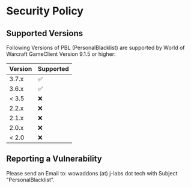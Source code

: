 # Security Policy

## Supported Versions

Following Versions of PBL (PersonalBlacklist) are supported by World of Warcraft GameClient Version 9.1.5 or higher:

| Version | Supported          |
| ------- | ------------------ |
| 3.7.x   | :white_check_mark: |
| 3.6.x   | :white_check_mark: |
| < 3.5   | :x:                |
|  2.2.x  | :x:                |
|  2.1.x  | :x:                |
|  2.0.x  | :x:                |
| < 2.0   | :x:                |

## Reporting a Vulnerability

Please send an Email to:
wowaddons (at) j-labs dot tech with Subject "PersonalBlacklist".
